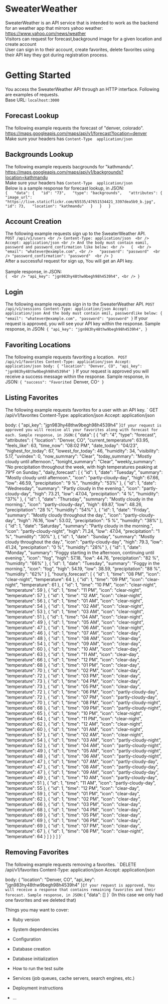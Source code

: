 # SweaterWeather

SweaterWeather is an API service that is intended to work as the backend for an weather app that mirrors yahoo weather:   https://www.yahoo.com/news/weather  
Visitors can request for forecast,background image for a given location and create account  
User can sign in to their account, create favorites, delete favorites using their API key they got during registration   process.  

# Getting Started
You access the SweaterWeather API through an HTTP interface. Following are examples of requests.  
Base URL: `localhost:3000`
## Forecast Lookup
The following example requests the forecast of  "denver, colorado".  
https://maps.googleapis.com/maps/api/v1/forecast?location=denver  
Make sure your headers has `Content-Type  application/json`    
## Backgrounds Lookup
The following example requests bacgrounds for  "kathmandu".  
https://maps.googleapis.com/maps/api/v1/backgrounds?location=kathmandu   
Make sure your headers has `Content-Type  application/json`  
Below is a sample response for forecast lookup, in JSON:  
`{  
    "data": {  
        "id": "73",  
        "type": "backgrounds",  
        "attributes": {  
            "image_url": "https://live.staticflickr.com/65535/47651534421_3397dea5b9_b.jpg",  
            "id": 73,  
            "location": "kathmandu"  
        }  
    }  
}`  

## Account Creation 
The following example requests sign up to the SweaterWeather API.<br />
`POST /api/v1/users <br />
 Content-Type: application/json  <br />
 Accept: application/json <br />
 And the body must contain eamil, password and password_confirmation like below: <br />  
 {  <br />
   "email": "whatever@example.com", <br />  
   "password": "password"  <br />
   "password_confirmation": "password"  <br />
 }`  <br />
After a successful request for sign up, You will get an API key. <br />  
Sample response, in JSON:   <br />
`{  <br />
  "api_key": "jgn983hy48thw9begh98h4539h4", <br />
}` <br />

## Login
The following example requests sign in to the SweaterWeather API.
`POST /api/v1/sessions
Content-Type: application/json
Accept: application/json
And the body must contain emil, passwordlike below:
{
  "email": "whatever@example.com",
  "password": "password"
}`
If your request is approved, you will see your API key within the response.
Sample response, in JSON:
`{
  "api_key": "jgn983hy48thw9begh98h4539h4",
}`
## Favoriting Locations
The following example requests favoriting a location.
` POST /api/v1/favorites
  Content-Type: application/json
  Accept: application/json
  body:
  {
    "location": "Denver, CO",
    "api_key": "jgn983hy48thw9begh98h4539h4"
  }`
If your request is approved you will receive a success message within the response.
Sample response, in JSON:
`{
    "success": "Favorited `Denver, CO`"
}`
## Listing Favorites 
The following example requests favorites for a user with an API key.
` GET /api/v1/favorites
  Content-Type: application/json
  Accept: application/json

  body:
  {
    "api_key": "jgn983hy48thw9begh98h4539h4"
  }`
If your request is approved you will receive all your favorites along with forecast for each.
Sample response, in JSON:
`{
    "data": [
        {
            "id": "4",
            "type": "forecast",
            "attributes": {
                "location": "Denver, CO",
                "current_temperature": 63.95,
                "feels_like": 63,
                "time_now": "08:02 PM",
                "date_today": "04/23",
                "highest_for_today": 67,
                "lowest_for_today": 46,
                "humidity": 34,
                "visibility": 5.17,
                "uvindex": 0,
                "now_summary": "Clear",
                "today_summary": "Mostly cloudy until afternoon.",
                "tonight_summary": "Clear",
                "weekly_summary": "No precipitation throughout the week, with high temperatures peaking at 79°F on Sunday.",
                "daily_forecast": [
                    {
                        "id": 1,
                        "date": "Tuesday",
                        "summary": "Mostly cloudy until afternoon.",
                        "icon": "partly-cloudy-day",
                        "high": 67.66,
                        "low": 46.59,
                        "precipitation": "9 %",
                        "humidity": "53%"
                    },
                    {
                        "id": 1,
                        "date": "Wednesday",
                        "summary": "Partly cloudy in the evening.",
                        "icon": "partly-cloudy-day",
                        "high": 73.21,
                        "low": 47.04,
                        "precipitation": "4 %",
                        "humidity": "37%"
                    },
                    {
                        "id": 1,
                        "date": "Thursday",
                        "summary": "Mostly cloudy in the morning.",
                        "icon": "partly-cloudy-day",
                        "high": 69.87,
                        "low": 48.26,
                        "precipitation": "28 %",
                        "humidity": "54%"
                    },
                    {
                        "id": 1,
                        "date": "Friday",
                        "summary": "Mostly cloudy throughout the day.",
                        "icon": "partly-cloudy-day",
                        "high": 76.16,
                        "low": 53.02,
                        "precipitation": "5 %",
                        "humidity": "38%"
                    },
                    {
                        "id": 1,
                        "date": "Saturday",
                        "summary": "Partly cloudy in the morning.",
                        "icon": "partly-cloudy-night",
                        "high": 71.24,
                        "low": 47.04,
                        "precipitation": "1 %",
                        "humidity": "30%"
                    },
                    {
                        "id": 1,
                        "date": "Sunday",
                        "summary": "Mostly cloudy throughout the day.",
                        "icon": "partly-cloudy-day",
                        "high": 79.3,
                        "low": 41.24,
                        "precipitation": "0 %",
                        "humidity": "28%"
                    },
                    {
                        "id": 1,
                        "date": "Monday",
                        "summary": "Foggy starting in the afternoon, continuing until evening.",
                        "icon": "fog",
                        "high": 57.18,
                        "low": 44.76,
                        "precipitation": "82 %",
                        "humidity": "66%"
                    },
                    {
                        "id": 1,
                        "date": "Tuesday",
                        "summary": "Foggy in the morning.",
                        "icon": "fog",
                        "high": 54.19,
                        "low": 38.59,
                        "precipitation": "88 %",
                        "humidity": "62%"
                    }
                ],
                "hourly_forecast": [
                    {
                        "id": 1,
                        "time": "08 PM",
                        "icon": "clear-night",
                        "temperature": 64
                    },
                    {
                        "id": 1,
                        "time": "09 PM",
                        "icon": "clear-night",
                        "temperature": 61
                    },
                    {
                        "id": 1,
                        "time": "10 PM",
                        "icon": "clear-night",
                        "temperature": 59
                    },
                    {
                        "id": 1,
                        "time": "11 PM",
                        "icon": "clear-night",
                        "temperature": 57
                    },
                    {
                        "id": 1,
                        "time": "12 AM",
                        "icon": "clear-night",
                        "temperature": 56
                    },
                    {
                        "id": 1,
                        "time": "01 AM",
                        "icon": "clear-night",
                        "temperature": 54
                    },
                    {
                        "id": 1,
                        "time": "02 AM",
                        "icon": "clear-night",
                        "temperature": 53
                    },
                    {
                        "id": 1,
                        "time": "03 AM",
                        "icon": "clear-night",
                        "temperature": 51
                    },
                    {
                        "id": 1,
                        "time": "04 AM",
                        "icon": "clear-night",
                        "temperature": 49
                    },
                    {
                        "id": 1,
                        "time": "05 AM",
                        "icon": "clear-night",
                        "temperature": 47
                    },
                    {
                        "id": 1,
                        "time": "06 AM",
                        "icon": "clear-night",
                        "temperature": 46
                    },
                    {
                        "id": 1,
                        "time": "07 AM",
                        "icon": "clear-day",
                        "temperature": 48
                    },
                    {
                        "id": 1,
                        "time": "08 AM",
                        "icon": "clear-day",
                        "temperature": 54
                    },
                    {
                        "id": 1,
                        "time": "09 AM",
                        "icon": "clear-day",
                        "temperature": 60
                    },
                    {
                        "id": 1,
                        "time": "10 AM",
                        "icon": "clear-day",
                        "temperature": 63
                    },
                    {
                        "id": 1,
                        "time": "11 AM",
                        "icon": "clear-day",
                        "temperature": 66
                    },
                    {
                        "id": 1,
                        "time": "12 PM",
                        "icon": "clear-day",
                        "temperature": 68
                    },
                    {
                        "id": 1,
                        "time": "01 PM",
                        "icon": "clear-day",
                        "temperature": 70
                    },
                    {
                        "id": 1,
                        "time": "02 PM",
                        "icon": "clear-day",
                        "temperature": 72
                    },
                    {
                        "id": 1,
                        "time": "03 PM",
                        "icon": "clear-day",
                        "temperature": 73
                    },
                    {
                        "id": 1,
                        "time": "04 PM",
                        "icon": "clear-day",
                        "temperature": 73
                    },
                    {
                        "id": 1,
                        "time": "05 PM",
                        "icon": "clear-day",
                        "temperature": 72
                    },
                    {
                        "id": 1,
                        "time": "06 PM",
                        "icon": "partly-cloudy-day",
                        "temperature": 72
                    },
                    {
                        "id": 1,
                        "time": "07 PM",
                        "icon": "partly-cloudy-day",
                        "temperature": 70
                    },
                    {
                        "id": 1,
                        "time": "08 PM",
                        "icon": "partly-cloudy-night",
                        "temperature": 68
                    },
                    {
                        "id": 1,
                        "time": "09 PM",
                        "icon": "partly-cloudy-night",
                        "temperature": 65
                    },
                    {
                        "id": 1,
                        "time": "10 PM",
                        "icon": "clear-night",
                        "temperature": 64
                    },
                    {
                        "id": 1,
                        "time": "11 PM",
                        "icon": "clear-night",
                        "temperature": 62
                    },
                    {
                        "id": 1,
                        "time": "12 AM",
                        "icon": "clear-night",
                        "temperature": 60
                    },
                    {
                        "id": 1,
                        "time": "01 AM",
                        "icon": "clear-night",
                        "temperature": 57
                    },
                    {
                        "id": 1,
                        "time": "02 AM",
                        "icon": "clear-night",
                        "temperature": 54
                    },
                    {
                        "id": 1,
                        "time": "03 AM",
                        "icon": "partly-cloudy-night",
                        "temperature": 52
                    },
                    {
                        "id": 1,
                        "time": "04 AM",
                        "icon": "partly-cloudy-night",
                        "temperature": 49
                    },
                    {
                        "id": 1,
                        "time": "05 AM",
                        "icon": "partly-cloudy-night",
                        "temperature": 48
                    },
                    {
                        "id": 1,
                        "time": "06 AM",
                        "icon": "partly-cloudy-night",
                        "temperature": 47
                    },
                    {
                        "id": 1,
                        "time": "07 AM",
                        "icon": "partly-cloudy-day",
                        "temperature": 47
                    },
                    {
                        "id": 1,
                        "time": "08 AM",
                        "icon": "partly-cloudy-day",
                        "temperature": 47
                    },
                    {
                        "id": 1,
                        "time": "09 AM",
                        "icon": "partly-cloudy-day",
                        "temperature": 49
                    },
                    {
                        "id": 1,
                        "time": "10 AM",
                        "icon": "partly-cloudy-day",
                        "temperature": 51
                    },
                    {
                        "id": 1,
                        "time": "11 AM",
                        "icon": "partly-cloudy-day",
                        "temperature": 55
                    },
                    {
                        "id": 1,
                        "time": "12 PM",
                        "icon": "clear-day",
                        "temperature": 59
                    },
                    {
                        "id": 1,
                        "time": "01 PM",
                        "icon": "clear-day",
                        "temperature": 62
                    },
                    {
                        "id": 1,
                        "time": "02 PM",
                        "icon": "clear-day",
                        "temperature": 66
                    },
                    {
                        "id": 1,
                        "time": "03 PM",
                        "icon": "clear-day",
                        "temperature": 68
                    },
                    {
                        "id": 1,
                        "time": "04 PM",
                        "icon": "clear-day",
                        "temperature": 69
                    },
                    {
                        "id": 1,
                        "time": "05 PM",
                        "icon": "clear-day",
                        "temperature": 69
                    },
                    {
                        "id": 1,
                        "time": "06 PM",
                        "icon": "clear-day",
                        "temperature": 69
                    },
                    {
                        "id": 1,
                        "time": "07 PM",
                        "icon": "clear-day",
                        "temperature": 67
                    },
                    {
                        "id": 1,
                        "time": "08 PM",
                        "icon": "clear-night",
                        "temperature": 64
                    }
                ]
            }
        }
    ]
}`

## Removing Favorites 
The following example requests removing a favorites.
` DELETE /api/v1/favorites
  Content-Type: application/json
  Accept: application/json

  body:
  {
    "location": "Denver, CO",
    "api_key": "jgn983hy48thw9begh98h4539h4"
  }`
If your request is approved, You will receive a response that contains remaining favorites and their forecast.
Sample response, in JSON:
`{
    "data": []
}` (In this case we only had one favorites and we deleted that)




Things you may want to cover:

* Ruby version

* System dependencies

* Configuration

* Database creation

* Database initialization

* How to run the test suite

* Services (job queues, cache servers, search engines, etc.)

* Deployment instructions

* ...
